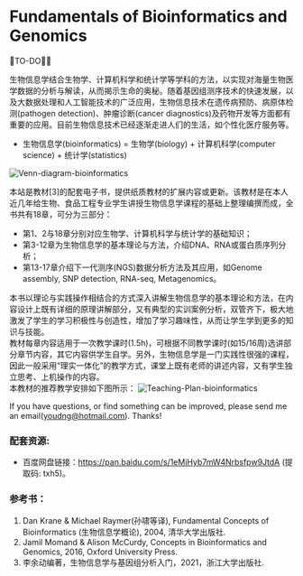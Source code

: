 # Fundamentals of Bioinformatics and Genomics

🐘TO-DO🐘🐘

生物信息学结合生物学、计算机科学和统计学等学科的方法，以实现对海量生物医学数据的分析与解读，从而揭示生命的奥秘。随着基因组测序技术的快速发展，以及大数据处理和人工智能技术的广泛应用，生物信息技术在遗传病预防、病原体检测(pathogen detection)、肿瘤诊断(cancer diagnostics)及药物开发等方面都有重要的应用。目前生物信息技术已经逐渐走进人们的生活，如个性化医疗服务等。
* 生物信息学(bioinformatics) = 生物学(biology) + 计算机科学(computer science) + 统计学(statistics)

![Venn-diagram-bioinformatics](http://www.ligene.cn/images/bigbook/Venn-diagram-bioinformatics.png)

本站是教材[3]的配套电子书，提供纸质教材的扩展内容或更新。该教材是在本人近几年给生物、食品工程专业学生讲授生物信息学课程的基础上整理编撰而成，全书共有18章，可分为三部分：
* 第1、2与18章分别对应生物学、计算机科学与统计学的基础知识；
* 第3-12章为生物信息学的基本理论与方法，介绍DNA、RNA或蛋白质序列分析；
* 第13-17章介绍下一代测序(NGS)数据分析方法及其应用，如Genome assembly, SNP detection, RNA-seq, Metagenomics。  

本书以理论与实践操作相结合的方式深入讲解生物信息学的基本理论和方法，在内容设计上既有详细的原理讲解部分，又有典型的实训案例分析，双管齐下，极大地激发了学生的学习积极性与创造性，增加了学习趣味性，从而让学生学到更多的知识与技能。  
教材每章内容适用于一次教学课时(1.5h)，可根据不同教学课时(如15/16周)选讲部分章节内容，其它内容供学生自学。另外，生物信息学是一门实践性很强的课程，因此一般采用“理实一体化”的教学方式，课堂上既有老师的讲述内容，又有学生独立思考、上机操作的内容。  
本教材的推荐教学安排如下图所示：
![Teaching-Plan-bioinformatics](http://www.ligene.cn/images/bigbook/Teaching-plan-bioinformatics.png)

If you have questions, or find something can be improved, please send me an email(<a href="mailto:youdng@hotmail.com">youdng@hotmail.com</a>). Thanks!

### 配套资源:
* 百度网盘链接：https://pan.baidu.com/s/1eMiHyb7mW4Nrbsfpw9JtdA (提取码: txh5)。

### 参考书：
1. Dan Krane & Michael Raymer(孙啸等译), Fundamental Concepts of Bioinformatics (生物信息学概论), 2004, 清华大学出版社.
2. Jamil Momand & Alison McCurdy, Concepts in Bioinformatics and Genomics, 2016, Oxford University Press.
3. 李余动编著，生物信息学与基因组分析入门，2021，浙江大学出版社.
